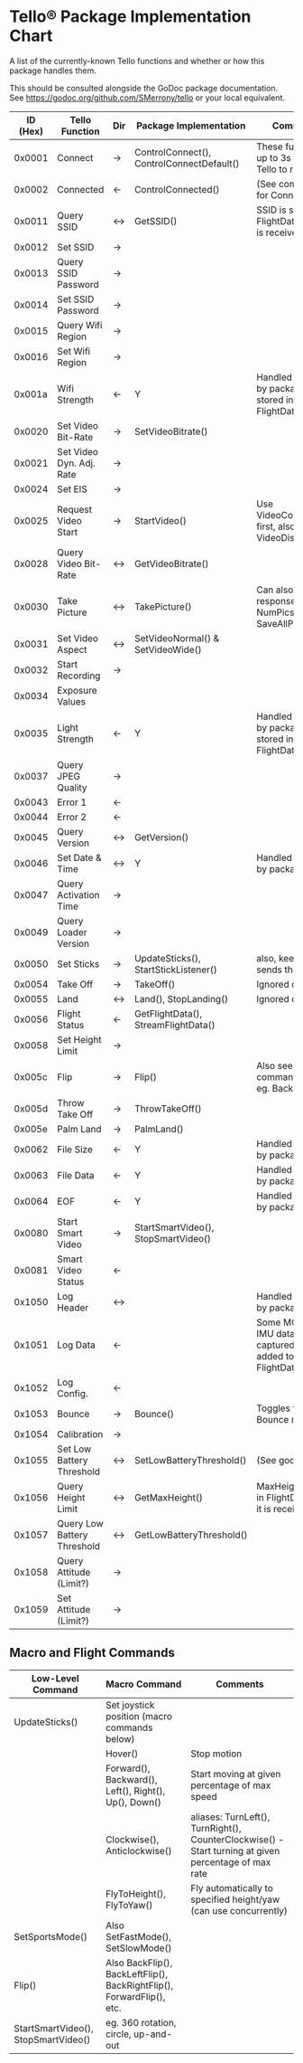 # Tello® Package Implementation Chart
A list of the currently-known Tello functions and whether or how this package handles them.

This should be consulted alongside the GoDoc package documentation.  See https://godoc.org/github.com/SMerrony/tello or your local equivalent.

| ID (Hex) | Tello Function | Dir | Package Implementation | Comments |
| -------- | -------------- | --- | ---------------------- | -------- |
| 0x0001 | Connect  | → | ControlConnect(), ControlConnectDefault() | These funcs wait up to 3s for the Tello to respond |
| 0x0002 | Connected | ← | ControlConnected() | (See comments for Connect) |
| 0x0011 | Query SSID | ↔ | GetSSID() | SSID is stored in FlightData when it is received |
| 0x0012 | Set SSID | → |  |  |
| 0x0013 | Query SSID Password | → |  |  |
| 0x0014 | Set SSID Password | → |  |  |
| 0x0015 | Query Wifi Region | → |  |  |
| 0x0016 | Set Wifi Region | → |  |  | 
| 0x001a | Wifi Strength | ← | Y | Handled internally by package - stored in FlightData |
| 0x0020 | Set Video Bit-Rate | → | SetVideoBitrate() |  |
| 0x0021 | Set Video Dyn. Adj. Rate | → |  |  |
| 0x0024 | Set EIS | → |  |  |
| 0x0025 | Request Video Start | → | StartVideo() | Use VideoConnect() first, also see VideoDisconnect() |
| 0x0028 | Query Video Bit-Rate | ↔ | GetVideoBitrate() |  |
| 0x0030 | Take Picture | ↔ | TakePicture() | Can also be a response, see also NumPics() and SaveAllPics() |
| 0x0031 | Set Video Aspect | ↔ | SetVideoNormal() & SetVideoWide() |  |
| 0x0032 | Start Recording | → |  |  |
| 0x0034 | Exposure Values | | | |
| 0x0035 | Light Strength | ← | Y | Handled internally by package - stored in FlightData |
| 0x0037 | Query JPEG Quality | → |  |  |
| 0x0043 | Error 1 | ← |  |  |
| 0x0044 | Error 2 | ← |  |  |
| 0x0045 | Query Version | ↔ | GetVersion() |  |
| 0x0046 | Set Date & Time | ↔ | Y | Handled internally by package |
| 0x0047 | Query Activation Time | → |  |  |
| 0x0049 | Query Loader Version | → |  |  |
| 0x0050 | Set Sticks | → | UpdateSticks(), StartStickListener() | also, keepAlive sends these |
| 0x0054 | Take Off | → | TakeOff() | Ignored on receipt |
| 0x0055 | Land | ↔ | Land(), StopLanding() | Ignored on receipt |
| 0x0056 | Flight Status | ← | GetFlightData(), StreamFlightData() |  |
| 0x0058 | Set Height Limit | → |  |  |
| 0x005c | Flip | → | Flip()  | Also see macro commands below eg. BackFlip() |
| 0x005d | Throw Take Off | → | ThrowTakeOff() |  |
| 0x005e | Palm Land | → | PalmLand() |  |
| 0x0062 | File Size | ← | Y | Handled internally by package |
| 0x0063 | File Data | ← | Y |  Handled internally by package |
| 0x0064 | EOF | ← | Y | Handled internally by package |
| 0x0080 | Start Smart Video | → | StartSmartVideo(), StopSmartVideo() |  |
| 0x0081 | Smart Video Status | ← |  |  |
| 0x1050 | Log Header | ↔ |  | Handled internally by package |
| 0x1051 | Log Data | ← |  | Some MOV and IMU data are captured and added to FlightData |
| 0x1052 | Log Config. | ← |  |  |
| 0x1053 | Bounce | → | Bounce() | Toggles the Bounce mode |
| 0x1054 | Calibration | → |  |  |
| 0x1055 | Set Low Battery Threshold | ↔ | SetLowBatteryThreshold() | (See godoc) |
| 0x1056 | Query Height Limit | ↔ | GetMaxHeight() | MaxHeight stored in FlightData when it is received |
| 0x1057 | Query Low Battery Threshold | ↔ | GetLowBatteryThreshold() |  |
| 0x1058 | Query Attitude (Limit?) | → |  |  |
| 0x1059 | Set Attitude (Limit?) | → |  |  |

## Macro and Flight Commands

| Low-Level Command | Macro Command | Comments |
| ----------------- | ------------- | -------- |
| UpdateSticks() | Set joystick position (macro commands below) |
| | Hover() | Stop motion |
| | Forward(), Backward(), Left(), Right(), Up(), Down()| Start moving at given percentage of max speed |
| |Clockwise(), Anticlockwise() | aliases: TurnLeft(), TurnRight(), CounterClockwise() - Start turning at given percentage of max rate |
| | FlyToHeight(), FlyToYaw() | Fly automatically to specified height/yaw (can use concurrently) |
| SetSportsMode() | Also SetFastMode(), SetSlowMode() |
| Flip() | Also BackFlip(), BackLeftFlip(), BackRightFlip(), ForwardFlip(), etc. |
| StartSmartVideo(), StopSmartVideo() | eg. 360 rotation, circle, up-and-out |
